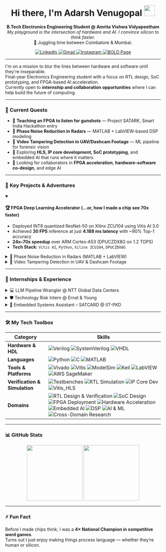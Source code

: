 <h1 align="center">
  Hi there, I'm Adarsh Venugopal <img src="https://media.giphy.com/media/hvRJCLFzcasrR4ia7z/giphy.gif" width="35">
</h1>

<p align="center">
  <strong>B.Tech Electronics Engineering Student @ Amrita Vishwa Vidyapeetham</strong><br>
  <em>My playground is the intersection of hardware and AI. I convince silicon to think faster.</em><br>
  📍 Juggling time between Coimbatore & Mumbai.
</p>

<p align="center">
  <a href="https://www.linkedin.com/in/venuadarsh" target="_blank">
    <img src="https://img.shields.io/badge/LinkedIn-0077B5?style=for-the-badge&logo=linkedin&logoColor=white" alt="LinkedIn">
  </a>
  <a href="mailto:adarsh.venugopal.2@gmail.com" target="_blank">
    <img src="https://img.shields.io/badge/Email-D14836?style=for-the-badge&logo=gmail&logoColor=white" alt="Gmail">
  </a>
  <a href="https://www.instagram.com/sepling_wrogn" target="_blank">
    <img src="https://img.shields.io/badge/Photography-E4405F?style=for-the-badge&logo=instagram&logoColor=white" alt="Instagram">
  </a>
  <a href="https://bold.pro/my/adarsh-venugopal/281r" target="_blank">
    <img src="https://img.shields.io/badge/My%20Page-BOLD.PRO-orange?style=for-the-badge" alt="BOLD Page">
  </a>
</p>

---

I'm on a mission to blur the lines between hardware and software until they're inseparable.  
Final-year Electronics Engineering student with a focus on RTL design, SoC prototyping, and FPGA-based AI acceleration.  
Currently open to **internship and collaboration opportunities** where I can help build the future of computing.

---

### 🔭 Current Quests

- 🧠 **Teaching an FPGA to listen for gunshots** — Project SATARK, Smart India Hackathon entry  
- 📡 **Phase Noise Reduction in Radars** — MATLAB + LabVIEW-based DSP modeling  
- 🎥 **Video Tampering Detection in UAV/Dashcam Footage** — ML pipeline for forensic vision  
- 🌱 Exploring **HLS, IP core development, SoC prototyping**, and embedded AI that runs where it matters  
- 👯 Looking for collaborators in **FPGA acceleration**, **hardware-software co-design**, and edge AI

---

### 🚀 Key Projects & Adventures

<details open>
<summary><h4>🏆 FPGA Deep Learning Accelerator (...or, how I made a chip see 70x faster)</h4></summary>
<p>

- Deployed INT8 quantized ResNet-50 on Xilinx ZCU104 using Vitis AI 3.0  
- Achieved **30 FPS** inference at just **4.188 ms latency** with ~90% Top-1 accuracy  
- **24x–70x speedup** over ARM Cortex-A53 (DPUCZDX8G on 1.2 TOPS)  
- **Tech Stack:** `Vitis AI`, `Python`, `Xilinx ZCU104`, `DPUCZDX8G`

</p>
</details>

<details>
<summary>📡 Phase Noise Reduction in Radars (MATLAB + LabVIEW)</summary>
<p>

- Designed DSP models to identify and mitigate phase noise  
- Improved radar SNR and detection in noisy RF environments  
- **Tech Stack:** `MATLAB`, `LabVIEW`, `RF Simulation`

</p>
</details>

<details>
<summary>🎥 Video Tampering Detection in UAV & Dashcam Footage</summary>
<p>

- Built tamper detection pipeline to flag manipulated frames in dynamic video  
- Applied in surveillance, forensic AI, and autonomous systems  
- **Tech Stack:** `Python`, `OpenCV`, `TensorFlow`, `Embedded AI`

</p>
</details>

---

### 💼 Internships & Experience

<details>
<summary>💻 LLM Pipeline Wrangler @ NTT Global Data Centers</summary>
<p>

- Built and optimized LLM inference pipelines using `AWS EC2` and `SageMaker`  
- Integrated workloads on Juniper-based infra for simulation compute  
- Explored sustainability and energy efficiency for inference at scale

</p>
</details>

<details>
<summary>🛡️ Technology Risk Intern @ Ernst & Young</summary>
<p>

- Evaluated enterprise systems for compliance with `ISO 27001`, `NIST CSF`, and `GDPR`  
- Performed live audit prep with documentation, gap analysis, and tool walkthroughs  
- Gained exposure to cybersecurity and enterprise governance in real systems

</p>
</details>

<details>
<summary>🌾 Embedded Systems Assistant – SATCARD @ IIT-PKD</summary>
<p>

- Developed vibration analysis system using 6-DoF IMU with Arduino UNO & Raspberry Pi  
- Calibrated sensors for higher accuracy and real-time response  
- Explored sensor fusion models for agri-diagnostics using edge computing principles

</p>
</details>

---

### 🛠️ My Tech Toolbox

| Category | Skills |
|---|---|
| **Hardware & HDL** | ![Verilog](https://img.shields.io/badge/Verilog-1E2C5A?style=for-the-badge) ![SystemVerilog](https://img.shields.io/badge/SystemVerilog-4169E1?style=for-the-badge) ![VHDL](https://img.shields.io/badge/VHDL-8E8D9D?style=for-the-badge) |
| **Languages** | ![Python](https://img.shields.io/badge/Python-3776AB?style=for-the-badge&logo=python&logoColor=white) ![C](https://img.shields.io/badge/C-A8B9CC?style=for-the-badge&logo=c&logoColor=black) ![MATLAB](https://img.shields.io/badge/MATLAB-0076A8?style=for-the-badge&logo=mathworks&logoColor=white) |
| **Tools & Platforms** | ![Vivado](https://img.shields.io/badge/Vivado-9D2235?style=for-the-badge) ![Vitis](https://img.shields.io/badge/Vitis-9D2235?style=for-the-badge) ![ModelSim](https://img.shields.io/badge/ModelSim-002D5A?style=for-the-badge) ![Keil](https://img.shields.io/badge/Keil-002D5A?style=for-the-badge) ![LabVIEW](https://img.shields.io/badge/LabVIEW-FFB000?style=for-the-badge) ![AWS SageMaker](https://img.shields.io/badge/AWS_SageMaker-FF9900?style=for-the-badge&logo=amazonaws&logoColor=black) |
| **Verification & Simulation** | ![Testbenches](https://img.shields.io/badge/SystemVerilog_Testbenches-005F73?style=for-the-badge) ![RTL Simulation](https://img.shields.io/badge/RTL_Simulation-FF6F61?style=for-the-badge) ![IP Core Dev](https://img.shields.io/badge/IP_Core_Dev-7E57C2?style=for-the-badge) ![Vitis_HLS](https://img.shields.io/badge/Vitis_HLS-9D2235?style=for-the-badge) |
| **Domains** | ![RTL Design & Verification](https://img.shields.io/badge/RTL_Design_&_Verification-5A29E4?style=for-the-badge) ![SoC Design](https://img.shields.io/badge/SoC_Design-00A99D?style=for-the-badge) ![FPGA Deployment](https://img.shields.io/badge/FPGA_Deployment-0078D4?style=for-the-badge) ![Hardware Acceleration](https://img.shields.io/badge/Hardware_Acceleration-B33771?style=for-the-badge) ![Embedded AI](https://img.shields.io/badge/Embedded_AI-F29F05?style=for-the-badge) ![DSP](https://img.shields.io/badge/DSP-1E90FF?style=for-the-badge) ![AI & ML](https://img.shields.io/badge/AI_&_ML-673AB7?style=for-the-badge) ![Cross-Domain Research](https://img.shields.io/badge/Cross_Domain_Research-6C5CE7?style=for-the-badge) |

---

### 📊 GitHub Stats

<p align="center">
  <img height="180em" src="https://github-readme-stats.vercel.app/api?username=AVM-27&show_icons=true&theme=tokyonight&include_all_commits=true&count_private=true"/>
  <img height="180em" src="https://github-readme-stats.vercel.app/api/top-langs/?username=AVM-27&layout=compact&langs_count=8&theme=tokyonight"/>
</p>

---

### ⚡ Fun Fact

Before I made chips think, I was a **4× National Champion in competitive word games**.  
Turns out I just enjoy making things process language — whether they’re human or silicon.

<!--
SEO: Adarsh Venugopal, FPGA engineer, embedded AI, RTL design, systemVerilog, Vitis AI, radar signal processing, labview, smart india hackathon, AVM-27, Pynq, Basys3, adversarial AI, bold.pro
-->
